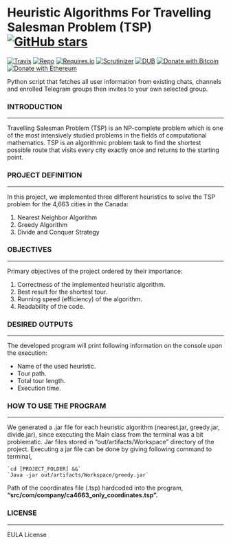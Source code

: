 # Heuristic Algorithms For Travelling Salesman Problem (TSP) [![GitHub stars](https://img.shields.io/github/stars/badges/shields.svg?style=social&label=Stars)](https://github.com/buraktokman/Heuristic-Algorithms-For-Travelling-Salesman-Problem-TSP/)

[![Travis](https://img.shields.io/travis/rust-lang/rust.svg)](https://github.com/buraktokman/Heuristic-Algorithms-For-Travelling-Salesman-Problem-TSP)
[![Repo](https://img.shields.io/badge/source-GitHub-303030.svg?maxAge=3600&style=flat-square)](https://github.com/buraktokman/Heuristic-Algorithms-For-Travelling-Salesman-Problem-TSP)
[![Requires.io](https://img.shields.io/requires/github/celery/celery.svg)](https://requires.io/github/buraktokman/Heuristic-Algorithms-For-Travelling-Salesman-Problem-TSP/requirements/?branch=master)
[![Scrutinizer](https://img.shields.io/scrutinizer/g/filp/whoops.svg)](https://github.com/buraktokman/Heuristic-Algorithms-For-Travelling-Salesman-Problem-TSP)
[![DUB](https://img.shields.io/dub/l/vibe-d.svg)](https://choosealicense.com/licenses/mit/)
[![Donate with Bitcoin](https://img.shields.io/badge/Donate-BTC-orange.svg)](https://blockchain.info/address/17dXgYr48j31myKiAhnM5cQx78XBNyeBWM)
[![Donate with Ethereum](https://img.shields.io/badge/Donate-ETH-blue.svg)](https://etherscan.io/address/91dd20538de3b48493dfda212217036257ae5150)

Python script that fetches all user information from existing chats, channels and enrolled Telegram groups then invites to your own selected group.

### INTRODUCTION
------
Travelling Salesman Problem (TSP) is an NP-complete problem which is one of the most intensively studied problems in the fields of computational mathematics. TSP is an algorithmic problem task to find the shortest possible route that visits every city exactly once and returns to the starting point.



### PROJECT DEFINITION
------
In this project, we implemented three different heuristics to solve the TSP problem for the 4,663 cities in the Canada:
1. Nearest Neighbor Algorithm
2. Greedy Algorithm
3. Divide and Conquer Strategy


### OBJECTIVES
------
Primary objectives of the project ordered by their importance:
1. Correctness of the implemented heuristic algorithm.
2. Best result for the shortest tour.
3. Running speed (efficiency) of the algorithm.
4. Readability of the code.



### DESIRED OUTPUTS
------
The developed program will print following information on the console upon the execution:
 - Name of the used heuristic.
 - Tour path.
 - Total tour length.
 - Execution time.



### HOW TO USE THE PROGRAM
------
We generated a .jar file for each heuristic algorithm (nearest.jar, greedy.jar, divide.jar),
since executing the Main class from the terminal was a bit problematic. Jar files stored in “out/artifacts/Workspace” directory of the project.
Executing a jar file can be done by giving following command to terminal,

    `cd [PROJECT_FOLDER] &&`
    `Java -jar out/artifacts/Workspace/greedy.jar`

Path of the coordinates file (.tsp) hardcoded into the program, **“src/com/company/ca4663_only_coordinates.tsp”.**


### LICENSE
------

EULA License



